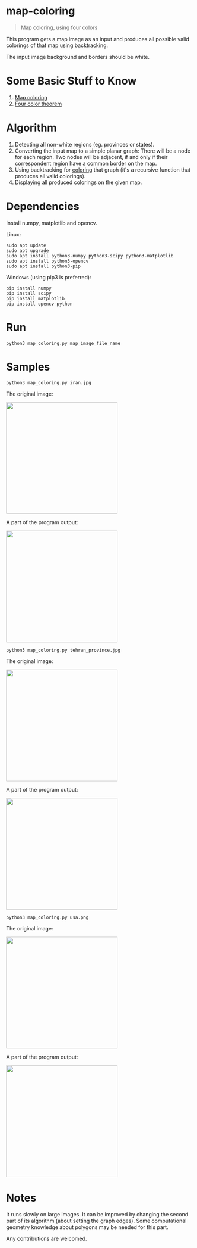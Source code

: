 # map-coloring
> Map coloring, using four colors

This program gets a map image as an input and produces all possible valid colorings of that map using backtracking.

The input image background and borders should be white.

# Some Basic Stuff to Know
1. [Map coloring](https://en.wikipedia.org/wiki/Map_coloring)
2. [Four color theorem](https://en.wikipedia.org/wiki/Four_color_theorem)

# Algorithm

1. Detecting all non-white regions (eg. provinces or states).
2. Converting the input map to a simple planar graph:
There will be a node for each region. Two nodes will be adjacent, if and only if their correspondent region have a common border on the map.
3. Using backtracking for [coloring](https://en.wikipedia.org/wiki/Graph_coloring#Vertex_coloring) that graph (it's a recursive function that produces all valid colorings).
4. Displaying all produced colorings on the given map.

# Dependencies
Install numpy, matplotlib and opencv.

Linux:
```
sudo apt update
sudo apt upgrade
sudo apt install python3-numpy python3-scipy python3-matplotlib
sudo apt install python3-opencv
sudo apt install python3-pip
```

Windows (using pip3 is preferred):
```
pip install numpy
pip install scipy
pip install matplotlib
pip install opencv-python
```

# Run
```
python3 map_coloring.py map_image_file_name
```

# Samples
```
python3 map_coloring.py iran.jpg
```
The original image:

<img src="https://user-images.githubusercontent.com/7780269/51145922-88122000-186a-11e9-9577-b4b33f767731.jpg" width="300">

A part of the program output:

<img src="https://user-images.githubusercontent.com/7780269/51145956-9eb87700-186a-11e9-9eaf-fce66e7b5b6b.gif" width="300">

```
python3 map_coloring.py tehran_province.jpg
```
The original image:

<img src="https://user-images.githubusercontent.com/7780269/51145925-88122000-186a-11e9-81a5-c3c633496866.jpg" width="300">

A part of the program output:

<img src="https://user-images.githubusercontent.com/7780269/51145952-9e1fe080-186a-11e9-8968-09861c3a7008.gif" width="300">

```
python3 map_coloring.py usa.png
```
The original image:

<img src="https://user-images.githubusercontent.com/7780269/51146422-028f6f80-186c-11e9-941c-c77f332c81b4.png" width="300">

A part of the program output:

<img src="https://user-images.githubusercontent.com/7780269/51145955-9e1fe080-186a-11e9-9cf2-96fc1a9198f7.gif" width="300">

# Notes
It runs slowly on large images. It can be improved by changing the second part of its algorithm (about setting the graph edges). Some computational geometry knowledge about polygons may be needed for this part.

Any contributions are welcomed.

